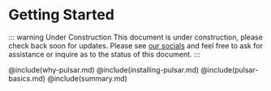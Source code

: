 # Getting Started

::: warning Under Construction
This document is under construction, please check back soon for updates. Please
see [our socials](link/to/socials/list) and feel free to ask for assistance or
inquire as to the status of this document.
:::

@include(why-pulsar.md)
@include(installing-pulsar.md)
@include(pulsar-basics.md)
@include(summary.md)
